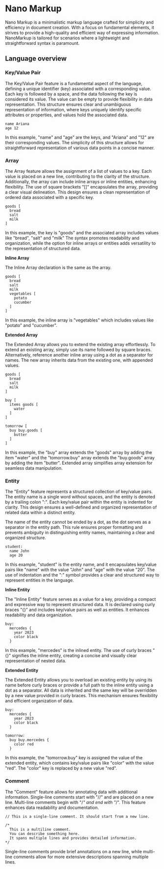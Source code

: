 # Nano Markup

Nano Markup is a minimalistic markup language crafted for simplicity and efficiency in document creation. With a focus on fundamental elements, it strives to provide a high-quality and efficient way of expressing information. NanoMarkup is tailored for scenarios where a lightweight and straightforward syntax is paramount.

## Language overview

### Key/Value Pair
The Key/Value Pair feature is a fundamental aspect of the language, defining a unique identifier (key) associated with a corresponding value. Each key is followed by a space, and the data following the key is considered its value. The value can be empty to provide flexibility in data representation. This structure ensures clear and unambiguous representation of information, where keys uniquely identify specific attributes or properties, and values hold the associated data.
```
name Ariana
age 12
```
   In this example, "name" and "age" are the keys, and "Ariana" and "12" are their corresponding values. The simplicity of this structure allows for straightforward representation of various data points in a concise manner.

### Array
The Array feature allows the assignment of a list of values to a key. Each value is placed on a new line, contributing to the clarity of the structure. Additionally, the array can include inline arrays or inline entities, enhancing flexibility. The use of square brackets "[]" encapsulates the array, providing a clear visual delineation. This design ensures a clean representation of ordered data associated with a specific key.
```
goods [
  bread
  salt
  milk
]
```
In this example, the key is "goods" and the associated array includes values like "bread", "salt" and "milk" The syntax promotes readability and organization, while the option for inline arrays or entities adds versatility to the representation of structured data.

**Inline Array**

The Inline Array declaration is the same as the array. 
```
goods [
  bread
  salt
  milk
  vegetables [
    potato
    cucumber
  ]
]
```
In this example, the inline array is "vegetables" which includes values like "potato" and "cucumber".

**Extended Array**

The Extended Array allows you to extend the existing array effortlessly. To extend an existing array, simply use its name followed by square braces. Alternatively, reference another inline array using a dot as a separator for names. The new array inherits data from the existing one, with appended values.
```
goods [
  bread
  salt
  milk
]

buy [
  items goods [
    water
  ]
]

tomorrow [
  buy buy.goods [
    butter
  ]
]
```
In this example, the "buy" array extends the "goods" array by adding the item "water" and the "tomorrow.buy" array extends the "buy.goods" array by adding the item "butter". Extended array simplifies array extension for seamless data manipulation.

### Entity
The "Entity" feature represents a structured collection of key/value pairs. The entity name is a single word without spaces, and the entity is denoted by a trailing colon ":". Each key/value pair within the entity is indented for clarity. This design ensures a well-defined and organized representation of related data within a distinct entity.

The name of the entity cannot be ended by a dot, as the dot serves as a separator in the entity path. This rule ensures proper formatting and prevents ambiguity in distinguishing entity names, maintaining a clear and organized structure.
```
student:
  name John
  age 20
```
In this example, "student" is the entity name, and it encapsulates key/value pairs like "name" with the value "John" and "age" with the value "20". The use of indentation and the ":" symbol provides a clear and structured way to represent entities in the language.

**Inline Entity**

The "Inline Entity" feature serves as a value for a key, providing a compact and expressive way to represent structured data. It is declared using curly braces "{}" and includes key/value pairs as well as entities. It enhances readability and data organization.
```
buy:
  mercedes {
    year 2023
    color black
  }
```
In this example, "mercedes" is the inlined entity. The use of curly braces "{}" signifies the inline entity, creating a concise and visually clear representation of nested data.

**Extended Entity**

The Extended Entity allows you to overload an existing entity by using its name before curly braces or provide a full path to the inline entity using a dot as a separator. All data is inherited and the same key will be overridden by a new value provided in curly braces. This mechanism ensures flexibility and efficient organization of data.
```
buy:
  mercedes {
    year 2023
    color black
  }

tomorrow:
  buy buy.mercedes {
    color red
  }
```
In this example, the "tomorrow.buy" key is assigned the value of the extended entity, which contains key/value pairs like "color" with the value "red". The "color" key is replaced by a new value "red".

### Comment 
The "Comment" feature allows for annotating data with additional information. Single-line comments start with "//" and are placed on a new line. Multi-line comments begin with "/*" and end with "*/". This feature enhances data readability and documentation.
```
// This is a single-line comment. It should start from a new line.

/* 
  This is a multiline comment.
  You can describe something here.
  It spans multiple lines and provides detailed information.
*/
```
Single-line comments provide brief annotations on a new line, while multi-line comments allow for more extensive descriptions spanning multiple lines.
